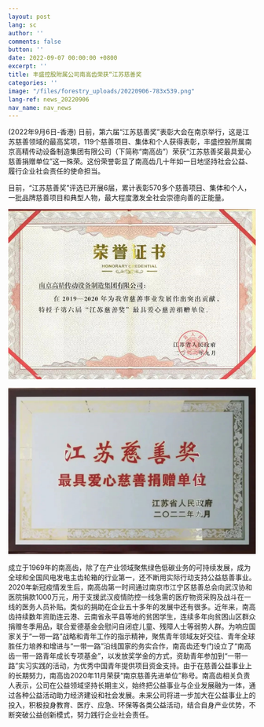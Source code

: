 ```yaml
---
layout: post
lang: sc
author: ''
comments: false
button: ''
date: 2022-09-07 00:00:00 +0800
excerpt: ''
title: 丰盛控股附属公司南高齿荣获“江苏慈善奖
categories: ''
image: "/files/forestry_uploads/20220906-783x539.png"
lang-ref: news_20220906
nav_name: nav_news
---
```

(2022年9月6日-香港) 日前，第六届“江苏慈善奖”表彰大会在南京举行，这是江苏慈善领域的最高奖项，119个慈善项目、集体和个人获得表彰，丰盛控股所属南京高精传动设备制造集团有限公司（下简称“南高齿”）荣获“江苏慈善奖最具爱心慈善捐赠单位”这一殊荣。这份荣誉彰显了南高齿几十年如一日地坚持社会公益、履行企业社会责任的使命担当。

目前，“江苏慈善奖”评选已开展6届，累计表彰570多个慈善项目、集体和个人，一批品牌慈善项目和典型人物，最大程度激发全社会崇德向善的正能量。

![](/files/forestry_uploads/20220906-783x539.png)

![](/files/forestry_uploads/20220906-1059x712.png)

成立于1969年的南高齿，除了在产业领域聚焦绿色低碳业务的可持续发展，成为全球和全国风电发电主齿轮箱的行业第一，还不断用实际行动支持公益慈善事业。2020年新冠疫情发生后，南高齿第一时间通过南京市江宁区慈善总会向武汉协和医院捐款1000万元，用于支援武汉疫情防控一线急需的医疗物资采购及战斗在一线的医务人员补贴。类似的捐助在企业五十多年的发展中还有很多。近年来，南高齿持续数年资助连云港、云南省永平县等地的贫困学生，连续多年向贫困山区群众捐赠冬季用品，联合爱德基金会慰问自闭症儿童、残障人士等弱势人群。为响应国家关于“一带一路”战略和青年工作的指示精神，聚焦青年领域友好交往、青年全球胜任力培养和增进与“一带一路”沿线国家的务实合作，南高齿还专门设立了“南高齿一带一路青年成长专项基金”，以发放奖学金的方式，资助青年参加到“一带一路”实习实践的活动，为优秀中国青年提供项目资金支持。由于在慈善公益事业上的长期努力，南高齿2020年11月荣获“南京慈善先进单位”称号。南高齿相关负责人表示，公司在公益领域坚持长期主义，始终把公益事业与企业发展融为一体，通过各种公益活动助力经济建设和社会发展。未来公司将进一步加大在公益事业上的投入，积极投身教育、医疗、应急、环保等各类公益活动，结合自身产业优势，不断突破公益创新模式，努力践行企业社会责任。